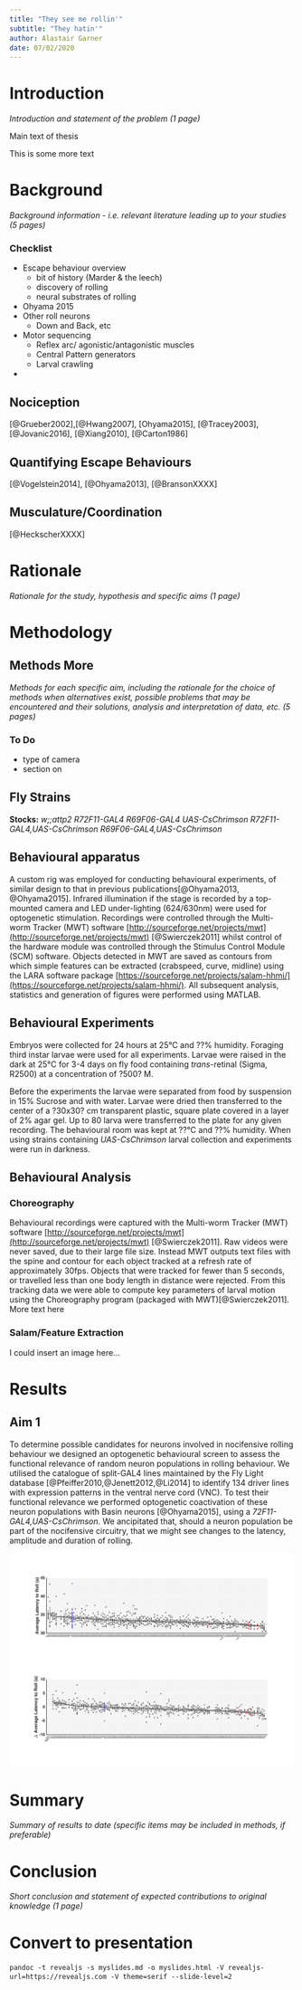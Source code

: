 ```yaml
---
title: "They see me rollin'"
subtitle: "They hatin'"
author: Alastair Garner
date: 07/02/2020
---
```


# Introduction

*Introduction and statement of the problem (1 page)*



Main text of thesis

This is some more text


# Background
*Background information - i.e. relevant literature leading up to your studies (5 pages)*

### Checklist
- Escape behaviour overview
	- bit of history (Marder & the leech)
	- discovery of rolling
	- neural substrates of rolling
- Ohyama 2015
- Other roll neurons
	- Down and Back,  etc
- Motor sequencing
	- Reflex arc/ agonistic/antagonistic muscles
	- Central Pattern generators
	- Larval crawling
- 



## Nociception

[@Grueber2002],[@Hwang2007], [Ohyama2015], [@Tracey2003], [@Jovanic2016], [@Xiang2010], [@Carton1986]





## Quantifying Escape Behaviours

[@Vogelstein2014], [@Ohyama2013], [@BransonXXXX]



## Musculature/Coordination

[@HeckscherXXXX]

# Rationale

*Rationale for the study, hypothesis and specific aims (1 page)*


# Methodology
## Methods More

*Methods for each specific aim, including the rationale for the choice of methods when alternatives exist, possible problems that may be encountered and their solutions, analysis and interpretation of data, etc. (5 pages)*

### To Do 
- type of camera
- section on

## Fly Strains

**Stocks:**
*w;;attp2*
*R72F11-GAL4* 
*R69F06-GAL4*
*UAS-CsChrimson*
*R72F11-GAL4,UAS-CsChrimson*
*R69F06-GAL4,UAS-CsChrimson*

## Behavioural apparatus

A custom rig was employed for conducting behavioural experiments, of similar design to that in previous publications[@Ohyama2013, @Ohyama2015]. Infrared illumination if the stage is recorded by a top-mounted camera and LED under-lighting (624/630nm) were used for optogenetic stimulation. Recordings were controlled through the Multi-worm Tracker (MWT) software [http://sourceforge.net/projects/mwt](http://sourceforge.net/projects/mwt) [@Swierczek2011] whilst control of the hardware module was controlled through the Stimulus Control Module (SCM) software. Objects detected in MWT are saved as contours from which simple features can be extracted (crabspeed, curve, midline) using the LARA software package [https://sourceforge.net/projects/salam-hhmi/](https://sourceforge.net/projects/salam-hhmi/). All subsequent analysis, statistics and generation of figures were performed using MATLAB.

## Behavioural Experiments

Embryos were collected for 24 hours at 25&deg;C and ??% humidity. Foraging third instar larvae were used for all experiments. Larvae were raised in the dark at 25&deg;C for 3-4 days on fly food containing *trans*-retinal (Sigma, R2500) at a concentration of ?500? M.

Before the experiments the larvae were separated from food by suspension in 15% Sucrose and with water. Larvae were dried then transferred to the center of a ?30x30? cm transparent plastic, square plate covered in a layer of 2% agar gel. Up to 80 larva were transferred to the plate for any given recording. The behavioural room was kept at ??&deg;C and ??% humidity. When using strains containing *UAS-CsChrimson* larval collection and experiments were run in darkness. 

## Behavioural Analysis
### Choreography

Behavioural recordings were captured with the Multi-worm Tracker (MWT) software [http://sourceforge.net/projects/mwt](http://sourceforge.net/projects/mwt) [@Swierczek2011]. Raw videos were never saved, due to their large file size. Instead MWT outputs text files with the spine and contour for each object tracked at a refresh rate of approximately 30fps. Objects that were tracked for fewer than 5 seconds, or travelled less than one body length in distance were rejected. From this tracking data we were able to compute key parameters of larval motion using the Choreography program (packaged with MWT)[@Swierczek2011]. More text here 

### Salam/Feature Extraction

I could insert an image here...




# Results



## Aim 1

To determine possible candidates for neurons involved in nocifensive rolling behaviour we designed an optogenetic behavioural screen to assess the functional relevance of random neuron populations in rolling behaviour. We utilised the catalogue of split-GAL4 lines maintained by the Fly Light database [@Pfeiffer2010,@Jenett2012,@Li2014] to identify 134 driver lines with expression patterns in the ventral nerve cord (VNC). To test their functional relevance we performed optogenetic coactivation of these neuron populations with Basin neurons [@Ohyama2015], using a *72F11-GAL4,UAS-CsChrimson*. We ancipitated that, should a neuron population be part of the nocifensive circuitry, that we might see changes to the latency, amplitude and duration of rolling. 



![](ave_lat_roll.svg)




# Summary
*Summary of results to date (specific items may be included in methods, if preferable)*







# Conclusion

*Short conclusion and statement of expected contributions to original knowledge (1 page)*





# Convert to presentation

```
pandoc -t revealjs -s myslides.md -o myslides.html -V revealjs-url=https://revealjs.com -V theme=serif --slide-level=2
```
